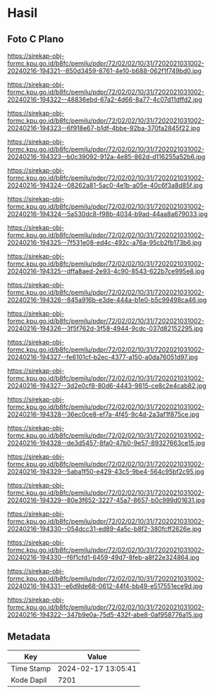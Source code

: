 # Hasil

## Foto C Plano

https://sirekap-obj-formc.kpu.go.id/b8fc/pemilu/pdpr/72/02/02/10/31/7202021031002-20240216-194321--850d3459-8761-4e10-b688-062f1f749bd0.jpg

https://sirekap-obj-formc.kpu.go.id/b8fc/pemilu/pdpr/72/02/02/10/31/7202021031002-20240216-194322--48836ebd-67a2-4d66-8a77-4c07d11dffd2.jpg

https://sirekap-obj-formc.kpu.go.id/b8fc/pemilu/pdpr/72/02/02/10/31/7202021031002-20240216-194323--6f918e67-b1df-4bbe-92ba-370fa2845f22.jpg

https://sirekap-obj-formc.kpu.go.id/b8fc/pemilu/pdpr/72/02/02/10/31/7202021031002-20240216-194323--b0c39092-912a-4e85-862d-d116255a52b6.jpg

https://sirekap-obj-formc.kpu.go.id/b8fc/pemilu/pdpr/72/02/02/10/31/7202021031002-20240216-194324--08262a81-5ac0-4e1b-a05e-40c6f3a8d85f.jpg

https://sirekap-obj-formc.kpu.go.id/b8fc/pemilu/pdpr/72/02/02/10/31/7202021031002-20240216-194324--5a530dc8-f98b-4034-b9ad-44aa8a679033.jpg

https://sirekap-obj-formc.kpu.go.id/b8fc/pemilu/pdpr/72/02/02/10/31/7202021031002-20240216-194325--7f531e08-ed4c-492c-a76a-95cb2fb173b6.jpg

https://sirekap-obj-formc.kpu.go.id/b8fc/pemilu/pdpr/72/02/02/10/31/7202021031002-20240216-194325--dffa8aed-2e93-4c90-8543-622b7ce995e8.jpg

https://sirekap-obj-formc.kpu.go.id/b8fc/pemilu/pdpr/72/02/02/10/31/7202021031002-20240216-194326--845a916b-e3de-444a-b1e0-b5c99498ca46.jpg

https://sirekap-obj-formc.kpu.go.id/b8fc/pemilu/pdpr/72/02/02/10/31/7202021031002-20240216-194326--3f5f762d-3f58-4944-9cdc-037d82152295.jpg

https://sirekap-obj-formc.kpu.go.id/b8fc/pemilu/pdpr/72/02/02/10/31/7202021031002-20240216-194327--fe6101cf-b2ec-4377-a150-a0da76051d97.jpg

https://sirekap-obj-formc.kpu.go.id/b8fc/pemilu/pdpr/72/02/02/10/31/7202021031002-20240216-194327--3d2e0cf8-80d6-4443-9815-ce8c2e4cab82.jpg

https://sirekap-obj-formc.kpu.go.id/b8fc/pemilu/pdpr/72/02/02/10/31/7202021031002-20240216-194328--36ec0ce8-ef7a-4f45-9c4d-2a3af1f875ce.jpg

https://sirekap-obj-formc.kpu.go.id/b8fc/pemilu/pdpr/72/02/02/10/31/7202021031002-20240216-194328--de3d5457-8fa0-47b0-9e57-89327663ce15.jpg

https://sirekap-obj-formc.kpu.go.id/b8fc/pemilu/pdpr/72/02/02/10/31/7202021031002-20240216-194329--5aba1f50-e429-43c5-9be4-564c95bf2c95.jpg

https://sirekap-obj-formc.kpu.go.id/b8fc/pemilu/pdpr/72/02/02/10/31/7202021031002-20240216-194329--80e3f652-3227-45a7-8657-b0c999d01631.jpg

https://sirekap-obj-formc.kpu.go.id/b8fc/pemilu/pdpr/72/02/02/10/31/7202021031002-20240216-194330--054dcc31-ed89-4a5c-b8f2-380fcff2626e.jpg

https://sirekap-obj-formc.kpu.go.id/b8fc/pemilu/pdpr/72/02/02/10/31/7202021031002-20240216-194330--f6f1cfd1-6459-49d7-8feb-a8f22e324864.jpg

https://sirekap-obj-formc.kpu.go.id/b8fc/pemilu/pdpr/72/02/02/10/31/7202021031002-20240216-194331--e6d9de68-0612-44f4-bb49-e517551ece9d.jpg

https://sirekap-obj-formc.kpu.go.id/b8fc/pemilu/pdpr/72/02/02/10/31/7202021031002-20240216-194322--347b9e0a-75d5-432f-abe8-0af958776a15.jpg


## Metadata

| Key        | Value               |
| ---------- | ------------------- |
| Time Stamp | 2024-02-17 13:05:41 |
| Kode Dapil | 7201                |



